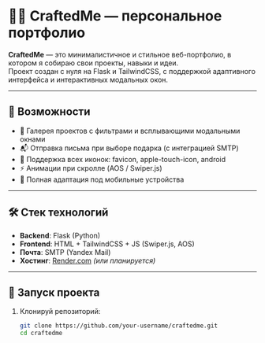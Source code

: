 # 🧑‍💻 CraftedMe — персональное портфолио

**CraftedMe** — это минималистичное и стильное веб-портфолио, в котором я собираю свои проекты, навыки и идеи.  
Проект создан с нуля на Flask и TailwindCSS, с поддержкой адаптивного интерфейса и интерактивных модальных окон.

---

## 🚀 Возможности

- 📁 Галерея проектов с фильтрами и всплывающими модальными окнами
- 📬 Отправка письма при выборе подарка (с интеграцией SMTP)
- 📱 Поддержка всех иконок: favicon, apple-touch-icon, android
- ⚡ Анимации при скролле (AOS / Swiper.js)
- 🎯 Полная адаптация под мобильные устройства

---

## 🛠️ Стек технологий

- **Backend**: Flask (Python)
- **Frontend**: HTML + TailwindCSS + JS (Swiper.js, AOS)
- **Почта**: SMTP (Yandex Mail)
- **Хостинг**: [Render.com](https://render.com) *(или планируется)*

---


## 🔧 Запуск проекта

1. Клонируй репозиторий:
   ```bash
   git clone https://github.com/your-username/craftedme.git
   cd craftedme
